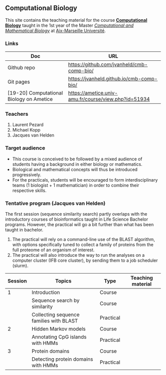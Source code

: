 ## Computational Biology

This site contains the teaching material for the course [**Computational Biology**](https://formations.univ-amu.fr/ME5SIN-S51IN1Z4-en.html) taught in the 1st year of the Master [*Computational and Mathematical Biology*](https://formations.univ-amu.fr/ME5SBI-PRSBI5AA-en.html) at [Aix-Marseille Université](https://www.univ-amu.fr/). 

### Links

| Doc | URL | 
|-------------------|------------------------------------------|
| Github repo | <https://github.com/jvanheld/cmb-comp-bio/> |
| Git pages | <https://jvanheld.github.io/cmb-comp-bio/> |
| [19-20] Computational Biology on Ametice | <https://ametice.univ-amu.fr/course/view.php?id=51934> |

### Teachers

1. Laurent Pezard
2. Michael Kopp
3. Jacques van Helden

### Target audience

- This course is conceived to be followed by a mixed audience of students having a background in either biology or mathematics. 
- Biological and mathematical concepts will thus be introduced progressively. 
- For the practicals, students will be encouraged to form interdisciplinary teams (1 biologist + 1 mathematician) in order to combine their respective skills. 

### Tentative program (Jacques van Helden)

The first session (sequence similarity search) partly overlaps with the introductory courses of bioinformatics taught in Life Science Bachelor programs. However, the practical will go a bit further than what has been taught in bachelor. 

1. The practical will rely on a command-line use of the BLAST algorithm, with options specifically tuned to collect a family of proteins from the full proteome of an organism of interest.
2. The practical will also introduce the way to run the analyses on a computer cluster (IFB core cluster), by sending them to a job scheduler (slurm). 

| Session | Topics | Type | Teaching material |
|--------|-----------------|-------------|-------------------------------|
| 1 | Introduction                            | Course     |  |
|   | Sequence search by similarity           | Course     |  |
|   | Collecting sequence families with BLAST | Practical  |  |
| 2 | Hidden Markov models                    | Course     |  |
|   | Annotating CpG islands with HMMs        | Practical  |  |
| 3 | Protein domains                         | Course     |  |
|   | Detecting protein domains with HMMs     | Practical  |  |



